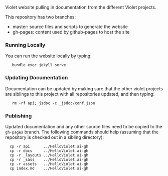 Violet website pulling in documentation from the different Violet projects.

This repository has two branches:
- master: source files and scripts to generate the website
- gh-pages: content used by github-pages to host the site

### Running Locally
You can run the website locally by typing:
```
   bundle exec jekyll serve
```

### Updating Documentation
Documentation can be updated by making sure that the other violet projects are siblings to
this project with all repositories updated, and then typing:
```
   rm -rf api; jsdoc -c _jsdoc/conf.json
```

### Publishing
Updated documentation and any other source files need to be copied to the `gh-pages` branch. The following commands should help (assuming that the repository is checked out in a sibling directory):
```
  cp -r api      ../HelloViolet.ai-gh
  cp -r docs     ../HelloViolet.ai-gh
  cp -r _layouts ../HelloViolet.ai-gh
  cp -r _sass    ../HelloViolet.ai-gh
  cp -r assets   ../HelloViolet.ai-gh
  cp index.md    ../HelloViolet.ai-gh

```
